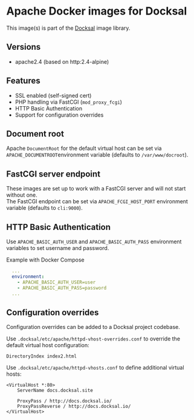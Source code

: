 # Apache Docker images for Docksal

This image(s) is part of the [Docksal](http://docksal.io) image library.

## Versions

- apache2.4 (based on http:2.4-alpine)

## Features

- SSL enabled (self-signed cert)
- PHP handling via FastCGI (`mod_proxy_fcgi`)
- HTTP Basic Authentication
- Support for configuration overrides

## Document root

Apache `DocumentRoot` for the default virtual host can be set via `APACHE_DOCUMENTROOT`environment variable 
(defaults to `/var/www/docroot`). 

## FastCGI server endpoint

These images are set up to work with a FastCGI server and will not start without one.  
The FastCGI endpoint can be set via `APACHE_FCGI_HOST_PORT` environment variable (defaults to `cli:9000`).

## HTTP Basic Authentication

Use `APACHE_BASIC_AUTH_USER` and `APACHE_BASIC_AUTH_PASS` environment variables to set username and password.

Example with Docker Compose

```yaml
  ...
  environment:
    - APACHE_BASIC_AUTH_USER=user
    - APACHE_BASIC_AUTH_PASS=password
  ...
```

## Configuration overrides

Configuration overrides can be added to a Docksal project codebase.

Use `.docksal/etc/apache/httpd-vhost-overrides.conf` to override the default virtual host configuration:

```apacheconfig
DirectoryIndex index2.html
```

Use `.docksal/etc/apache/httpd-vhosts.conf` to define additional virtual hosts:

```apacheconfig
<VirtualHost *:80>
	ServerName docs.docksal.site

	ProxyPass / http://docs.docksal.io/
	ProxyPassReverse / http://docs.docksal.io/
</VirtualHost>
```
